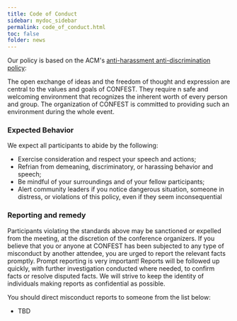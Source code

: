 ```yaml
---
title: Code of Conduct
sidebar: mydoc_sidebar
permalink: code_of_conduct.html
toc: false
folder: news
---
```


Our policy is based on the ACM's <a href="https://www.acm.org/special-interest-groups/volunteer-resources/officers-manual/policy-against-discrimination-and-harassment" target="_blank">anti-harassment anti-discrimination policy</a>:

The open exchange of ideas and the freedom of thought and expression are central to the values and goals of CONFEST.  They require n safe and welcoming environment that recognizes the inherent worth of every person and group. The organization of CONFEST is committed to providing such an environment during the whole event.

### Expected Behavior
We expect all participants to abide by the following:
* Exercise consideration and respect your speech and actions;
* Refrian from demeaning, discriminatory, or harassing behavior and speech;
* Be mindful of your surroundings and of your fellow participants;
* Alert community leaders if you notice dangerous situation, someone in distress, or violations of this policy, even if they seem inconsequential

### Reporting and remedy
Participants violating the standards above may be sanctioned or expelled from the meeting, at the discretion of the conference organizers. If you believe that you or anyone at CONFEST has been subjected to any type of misconduct by another attendee, you are urged to report the relevant facts promptly. Prompt reporting is very important! Reports will be followed up quickly, with further investigation conducted where needed, to confirm facts or resolve disputed facts. We will strive to keep the identity of individuals making reports as confidential as possible.  

You should direct misconduct reports to someone from the list below:
* TBD
